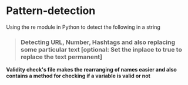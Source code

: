 # Pattern-detection
Using the re module in Python to detect the following in a string
>### Detecting URL, Number, Hashtags and also replacing some particular text [optional: Set the inplace to true to replace the text permanent]
**Validity check's file makes the rearranging of names easier and also contains a method for checking if a variable is valid or not**
